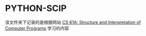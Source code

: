 # PYTHON-SCIP
该文件夹下记录的是根据网站 [CS 61A: Structure and Interpretation of Computer Programs](https://cs61a.org/) 学习的内容
